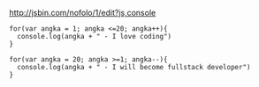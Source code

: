 http://jsbin.com/nofolo/1/edit?js,console

```
for(var angka = 1; angka <=20; angka++){
  console.log(angka + " - I love coding")
}

for(var angka = 20; angka >=1; angka--){
  console.log(angka + " - I will become fullstack developer")
}
```